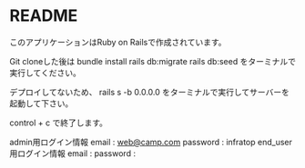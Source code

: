 # README

このアプリケーションはRuby on Railsで作成されています。

Git cloneした後は
bundle install
rails db:migrate
rails db:seed
をターミナルで実行してください。

デプロイしてないため、
rails s -b 0.0.0.0
をターミナルで実行してサーバーを起動して下さい。

control + c で終了します。

admin用ログイン情報
email : web@camp.com
password : infratop
end_user用ログイン情報
email : 
password : 

